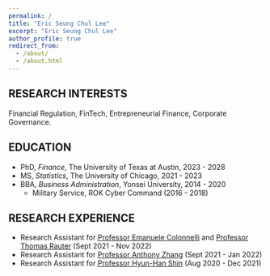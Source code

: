 ```yaml
---
permalink: /
title: "Eric Seung Chul Lee"
excerpt: "Eric Seung Chul Lee"
author_profile: true
redirect_from: 
  - /about/
  - /about.html
---
```


__RESEARCH INTERESTS__
---

Financial Regulation, FinTech, Entrepreneurial Finance, Corporate Governance.

__EDUCATION__
---

- PhD, _Finance_, The University of Texas at Austin, 2023 - 2028
- MS, _Statistics_, The University of Chicago, 2021 - 2023
- BBA, _Business Administration_, Yonsei University, 2014 - 2020
  - Military Service, ROK Cyber Command (2016 - 2018)

__RESEARCH EXPERIENCE__
---

- Research Assistant for <a href="https://emanuelecolonnelli.com/" target="_blank">Professor Emanuele Colonnelli</a> and <a href="https://thomas-rauter.com/" target="_blank">Professor Thomas Rauter</a> (Sept 2021 - Nov 2022)
- Research Assistant for <a href="https://anthonyleezhang.github.io/" target="_blank">Professor Anthony Zhang</a> (Sept 2021 - Jan 2022)
- Research Assistant for <a href="https://ysb.yonsei.ac.kr/faculty.asp?mid=n02&sOpt=&uid=32" target="_blank">Professor Hyun-Han Shin</a> (Aug 2020 - Dec 2021)
